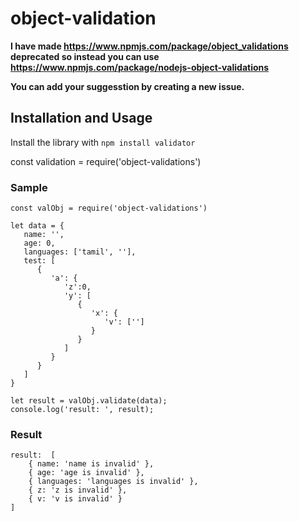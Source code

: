 # object-validation

**I have made https://www.npmjs.com/package/object_validations deprecated so instead you can use https://www.npmjs.com/package/nodejs-object-validations**

**You can add your suggesstion by creating a new issue.**

## Installation and Usage

Install the library with `npm install validator`

const validation = require('object-validations')

### Sample

```
const valObj = require('object-validations')

let data = {
   name: '',
   age: 0,
   languages: ['tamil', ''],
   test: [
      {
         'a': {
            'z':0,
            'y': [
               {
                  'x': {
                     'v': ['']
                  }
               }
            ]
         }
      }
   ]
}

let result = valObj.validate(data);
console.log('result: ', result);
```


### Result
    result:  [
        { name: 'name is invalid' },
        { age: 'age is invalid' },
        { languages: 'languages is invalid' },
        { z: 'z is invalid' },
        { v: 'v is invalid' }
    ]
